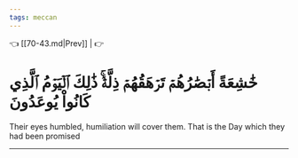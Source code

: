 ```yaml
---
tags: meccan
---
```


👈 [[70-43.md|Prev]] |  👉

# خَٰشِعَةً أَبۡصَٰرُهُمۡ تَرۡهَقُهُمۡ ذِلَّةٞۚ ذَٰلِكَ ٱلۡيَوۡمُ ٱلَّذِي كَانُواْ يُوعَدُونَ

Their eyes humbled, humiliation will cover them. That is the Day which they had been promised

---

